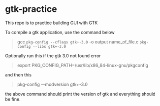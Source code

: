 # gtk-practice

This repo is to practice building GUI with GTK

To compile a gtk application, use the command below

> gcc `pkg-config --cflags gtk+-3.0` -o output name_of_file.c `pkg-config --libs gtk+-3.0`

Optionally run this if the gtk 3.0 not found error

> export PKG_CONFIG_PATH=/usr/lib/x86_64-linux-gnu/pkgconfig

and then this

> pkg-config --modversion gtk+-3.0

the above command should print the version of gtk and everything should be fine.
